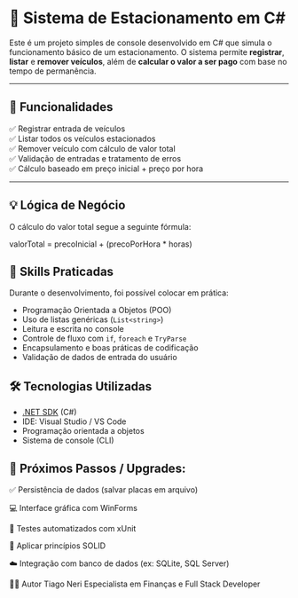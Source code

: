 # 🚗 Sistema de Estacionamento em C#

Este é um projeto simples de console desenvolvido em C# que simula o funcionamento básico de um estacionamento. O sistema permite **registrar**, **listar** e **remover veículos**, além de **calcular o valor a ser pago** com base no tempo de permanência.

---

## 📌 Funcionalidades

✅ Registrar entrada de veículos  
✅ Listar todos os veículos estacionados  
✅ Remover veículo com cálculo de valor total  
✅ Validação de entradas e tratamento de erros  
✅ Cálculo baseado em preço inicial + preço por hora

---

## 💡 Lógica de Negócio

O cálculo do valor total segue a seguinte fórmula:

valorTotal = precoInicial + (precoPorHora * horas)

## 🧠 Skills Praticadas

Durante o desenvolvimento, foi possível colocar em prática:

- Programação Orientada a Objetos (POO)
- Uso de listas genéricas (`List<string>`)
- Leitura e escrita no console
- Controle de fluxo com `if`, `foreach` e `TryParse`
- Encapsulamento e boas práticas de codificação
- Validação de dados de entrada do usuário

## 🛠️ Tecnologias Utilizadas

- [.NET SDK](https://dotnet.microsoft.com/) (C#)
- IDE: Visual Studio / VS Code
- Programação orientada a objetos
- Sistema de console (CLI)


## 🚀 Próximos Passos / Upgrades: 

✅ Persistência de dados (salvar placas em arquivo)

💻 Interface gráfica com WinForms

🧪 Testes automatizados com xUnit

🧩 Aplicar princípios SOLID

☁️ Integração com banco de dados (ex: SQLite, SQL Server)

👨‍💻 Autor
Tiago Neri
Especialista em Finanças e Full Stack Developer